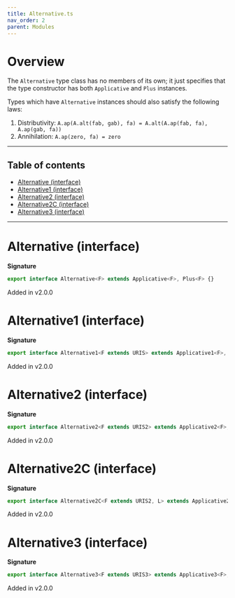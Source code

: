 ```yaml
---
title: Alternative.ts
nav_order: 2
parent: Modules
---
```


# Overview

The `Alternative` type class has no members of its own; it just specifies that the type constructor has both
`Applicative` and `Plus` instances.

Types which have `Alternative` instances should also satisfy the following laws:

1. Distributivity: `A.ap(A.alt(fab, gab), fa) = A.alt(A.ap(fab, fa), A.ap(gab, fa))`
2. Annihilation: `A.ap(zero, fa) = zero`

---

<h2 class="text-delta">Table of contents</h2>

- [Alternative (interface)](#alternative-interface)
- [Alternative1 (interface)](#alternative1-interface)
- [Alternative2 (interface)](#alternative2-interface)
- [Alternative2C (interface)](#alternative2c-interface)
- [Alternative3 (interface)](#alternative3-interface)

---

# Alternative (interface)

**Signature**

```ts
export interface Alternative<F> extends Applicative<F>, Plus<F> {}
```

Added in v2.0.0

# Alternative1 (interface)

**Signature**

```ts
export interface Alternative1<F extends URIS> extends Applicative1<F>, Plus1<F> {}
```

Added in v2.0.0

# Alternative2 (interface)

**Signature**

```ts
export interface Alternative2<F extends URIS2> extends Applicative2<F>, Plus2<F> {}
```

Added in v2.0.0

# Alternative2C (interface)

**Signature**

```ts
export interface Alternative2C<F extends URIS2, L> extends Applicative2C<F, L>, Plus2C<F, L> {}
```

Added in v2.0.0

# Alternative3 (interface)

**Signature**

```ts
export interface Alternative3<F extends URIS3> extends Applicative3<F>, Plus3<F> {}
```

Added in v2.0.0
